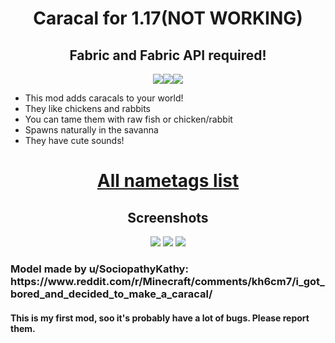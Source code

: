 <h1 align=center>Caracal for 1.17(NOT WORKING)</h1>
<h2 align=center>Fabric and Fabric API required!</h2>
<p align=center>
<img src="https://badgen.net/github/release/aquupd/caracalmob"><img src="https://badgen.net/github/stars/aquupd/caracalmob"><img src="https://badgen.net/github/license/aquupd/caracalmob"></p>
<ul>
    <li> This mod adds caracals to your world!</li>
    <li> They like chickens and rabbits</li>
    <li> You can tame them with raw fish or chicken/rabbit</li>
    <li> Spawns naturally in the savanna</li>
    <li> They have cute sounds!</li>
</ul>
<h1 align=center><a href="https://github.com/AquUpd/CaracalMob/wiki/Nametags">All nametags list </a></h1>
<h2 align=center>Screenshots</h2>
<p align=center>
    <img src="https://i.imgur.com/ZMRftI0.png">
    <img src="https://i.imgur.com/7gI8C9c.png">
    <img src="https://i.imgur.com/diIGJhP.png">
</p>
<h3>Model made by u/SociopathyKathy:<br>
https://www.reddit.com/r/Minecraft/comments/kh6cm7/i_got_bored_and_decided_to_make_a_caracal/</h3>
<h4>This is my first mod, soo it's probably have a lot of bugs. Please report them.</h4>
